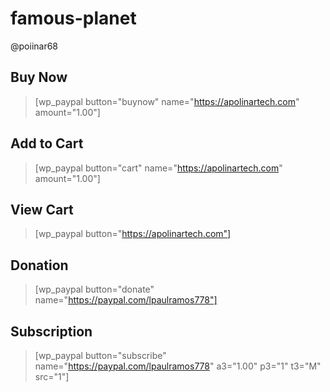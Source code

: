 # famous-planet

@poiinar68

<script src="https://kit.fontawesome.com/b5cd237f8b.js" crossorigin="anonymous"></script>

## Buy Now
> [wp_paypal button="buynow" name="https://apolinartech.com" amount="1.00"]
## Add to Cart
> [wp_paypal button="cart" name="https://apolinartech.com" amount="1.00"]
## View Cart
> [wp_paypal button="https://apolinartech.com"]
## Donation
> [wp_paypal button="donate" name="https://paypal.com/lpaulramos778"]
## Subscription
> [wp_paypal button="subscribe" name="https://paypal.com/lpaulramos778" a3="1.00" p3="1" t3="M" src="1"]
